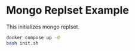 # Mongo Replset Example
This initializes mongo replset.

```bash
docker compose up -d
bash init.sh
```
